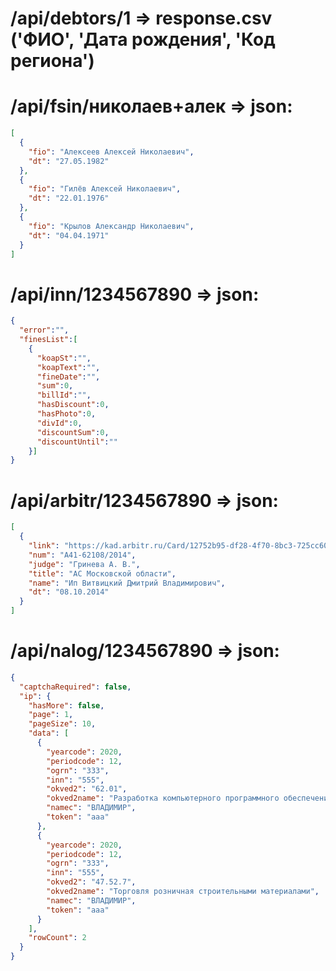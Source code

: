 # /api/debtors/1 => response.csv ('ФИО', 'Дата рождения', 'Код региона')

# /api/fsin/николаев+алек => json:
```json
[
  {
    "fio": "Алексеев Алексей Николаевич",
    "dt": "27.05.1982"
  },
  {
    "fio": "Гилёв Алексей Николаевич",
    "dt": "22.01.1976"
  },
  {
    "fio": "Крылов Александр Николаевич",
    "dt": "04.04.1971"
  }
]
```
# /api/inn/1234567890 => json:
```json
{
  "error":"",
  "finesList":[
    {
      "koapSt":"",
      "koapText":"",
      "fineDate":"",
      "sum":0,
      "billId":"",
      "hasDiscount":0,
      "hasPhoto":0,
      "divId":0,
      "discountSum":0,
      "discountUntil":""
    }]
}
```

# /api/arbitr/1234567890 => json:
```json
[
  {
    "link": "https://kad.arbitr.ru/Card/12752b95-df28-4f70-8bc3-725cc60827f0",
    "num": "А41-62108/2014",
    "judge": "Гринева А. В.",
    "title": "АС Московской области",
    "name": "Ип Витвицкий Дмитрий Владимирович",
    "dt": "08.10.2014"
  }
]
```
[comment]: <> (
Arbitr:{"Cases":[{"CaseId":"","CaseNumber":"","CaseType":"","Thirds":[{"inn":"","name":"","count":0}],"Plaintiffs":[{"inn":"","name":"","count":0}],"Respondents":[{"inn":"","name":"","count":0}],"Others":[{"inn":"","name":"","count":0}],"StartDate":"","Finished":false,"State":"","CaseInstances":"","CourtHearings":null}],"PagesCount":0,"error":""}
Пример: АБАКУМЕЦ СЕРГЕЙ ВАСИЛЬЕВИЧ 23.02.1980 0804274140  
)
# /api/nalog/1234567890 => json:
```json
{
  "captchaRequired": false,
  "ip": {
    "hasMore": false,
    "page": 1,
    "pageSize": 10,
    "data": [
      {
        "yearcode": 2020,
        "periodcode": 12,
        "ogrn": "333",
        "inn": "555",
        "okved2": "62.01",
        "okved2name": "Разработка компьютерного программного обеспечения",
        "namec": "ВЛАДИМИР",
        "token": "aaa"
      },
      {
        "yearcode": 2020,
        "periodcode": 12,
        "ogrn": "333",
        "inn": "555",
        "okved2": "47.52.7",
        "okved2name": "Торговля розничная строительными материалами",
        "namec": "ВЛАДИМИР",
        "token": "aaa"
      }
    ],
    "rowCount": 2
  }
}
```

[comment]: <> (
Дисквалификация:
{"success":0,"dis":[{"number":"","name":"","date_of_birth":"","place_of_birth":"","name_org":"","position":"","article":"","creator":"","court":"","period":"","start_date":"","end_date":""}],"error":""}
Пример: ИНН - 5205037677
ИП:
{"success":0,"ip":[{"ogrn":"","okved":"","okved_name":"","name":""}],"error":""}
Пример: ИНН - 772830410106
Учредителей и гендиректоров
{"success":0,"director":[{"inn":"","name":"","count":0}],"owner":[{"inn":"","name":"","count":0}],"error":""}
Пример: ИНН - 502419236001
Ограничение:
{"success":0,"limit_org":[{"name":"","inn":"","position":"","reason":"","start_date":"","end_date":"","org_name":"","org_inn":""}],"error":""}
Пример: ИНН - 5205037677
)
